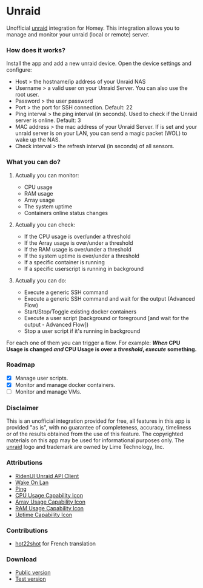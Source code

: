 # Unraid

Unofficial [unraid](https://unraid.net/) integration for Homey.
This integration allows you to manage and monitor your unraid (local or remote) server.

### How does it works?
Install the app and add a new unraid device. Open the device settings and configure:
- Host > the hostname/ip address of your Unraid NAS
- Username > a valid user on your Unraid Server. You can also use the root user.
- Password > the user password
- Port > the port for SSH connection. Default: 22
- Ping interval > the ping interval (in seconds). Used to check if the Unraid server is online. Default: 3
- MAC address > the mac address of your Unraid Server. If is set and your unraid server is on your LAN, you can send a magic packet (WOL) to wake up the NAS.
- Check interval > the refresh interval (in seconds) of all sensors.

### What you can do?
1. Actually you can monitor:
    - CPU usage
    - RAM usage
    - Array usage
    - The system uptime
    - Containers online status changes

2. Actually you can check:
    - If the CPU usage is over/under a threshold
    - If the Array usage is over/under a threshold
    - If the RAM usage is over/under a threshold
    - If the system uptime is over/under a threshold
    - If a specific container is running
    - If a specific userscript is running in background

3. Actually you can do:
    - Execute a generic SSH command
    - Execute a generic SSH command and wait for the output (Advanced Flow)
    - Start/Stop/Toggle existing docker containers
    - Execute a user script (background or foreground [and wait for the output - Advanced Flow])
    - Stop a user script if it's running in background

For each one of them you can trigger a flow. For example:
**_When_ CPU Usage is changed _and_ CPU Usage is over a _threshold_, _execute_ something.**

### Roadmap
- [x] Manage user scripts.
- [x] Monitor and manage docker containers.
- [ ] Monitor and manage VMs. 

### Disclaimer
This is an unofficial integration provided for free, all features in this app is provided "as is", with no guarantee of completeness, accuracy, timeliness or of the results obtained from the use of this feature.
The copyrighted materials on this app may be used for informational purposes only. The [unraid](https://unraid.net/) logo and trademark are owned by Lime Technology, Inc.

### Attributions
- [RidenUI Unraid API Client](https://unraid.ridenui.org/)
- [Wake On Lan](https://github.com/song940/wake-on-lan)
- [Ping](https://github.com/justintaddei/tcp-ping)
- [CPU Usage Capability Icon](https://www.svgrepo.com/svg/454733/chip-computer-cpu)
- [Array Usage Capability Icon](https://www.svgrepo.com/svg/454742/computer-device-digital-6)
- [RAM Usage Capability Icon](https://www.svgrepo.com/svg/454734/computer-device-digital-3)
- [Uptime Capability Icon](https://www.svgrepo.com/svg/415299/timer-clock-alarm-time-watch)

### Contributions
- [hot22shot](https://community.homey.app/u/hot22shot) for French translation

### Download
- [Public version](https://homey.app/a/it.arturoiafrate.h-unraid-integration/)
- [Test version](https://homey.app/a/it.arturoiafrate.h-unraid-integration/test/)